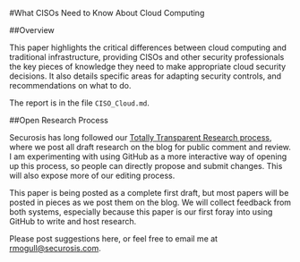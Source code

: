 #What CISOs Need to Know About Cloud Computing

##Overview

This paper highlights the critical differences between cloud computing and traditional infrastructure, providing CISOs and other security professionals the key pieces of knowledge they need to make appropriate cloud security decisions. It also details specific areas for adapting security controls, and recommendations on what to do.

The report is in the file `CISO_Cloud.md`.

##Open Research Process

Securosis has long followed our [Totally Transparent Research process](https://securosis.com/about/totally-transparent-research), where we post all draft research on the blog for public comment and review. I am experimenting with using GitHub as a more interactive way of opening up this process, so people can directly propose and submit changes. This will also expose more of our editing process.

This paper is being posted as a complete first draft, but most papers will be posted in pieces as we post them on the blog. We will collect feedback from both systems, especially because this paper is our first foray into using GitHub to write and host research.

Please post suggestions here, or feel free to email me at rmogull@securosis.com.
